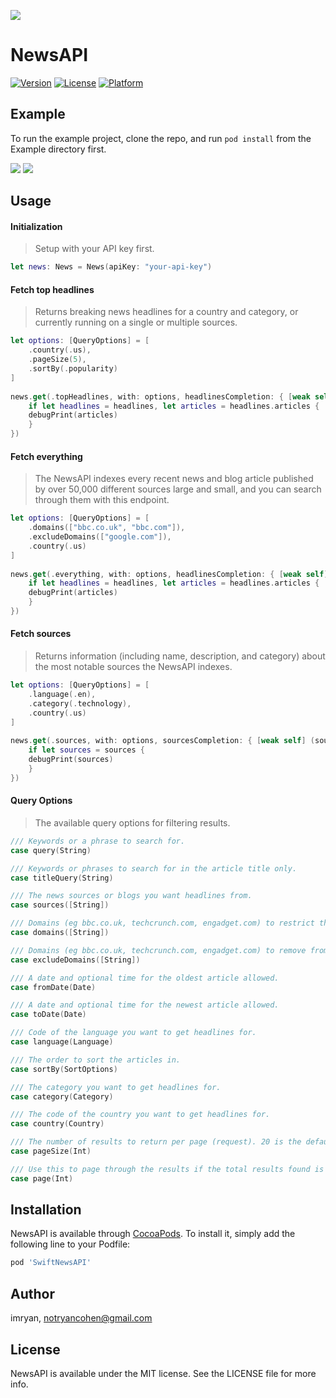 ![](Screenshots/news-api-logo.png)

# NewsAPI

[![Version](https://img.shields.io/cocoapods/v/NewsAPI.svg?style=flat)](https://cocoapods.org/pods/NewsAPI)
[![License](https://img.shields.io/cocoapods/l/NewsAPI.svg?style=flat)](https://cocoapods.org/pods/NewsAPI)
[![Platform](https://img.shields.io/cocoapods/p/NewsAPI.svg?style=flat)](https://cocoapods.org/pods/NewsAPI)

## Example

To run the example project, clone the repo, and run `pod install` from the Example directory first.

![](Screenshots/list.png)
![](Screenshots/detail.png)

## Usage

#### Initialization
> Setup with your API key first.

```swift
let news: News = News(apiKey: "your-api-key")
```

#### Fetch top headlines
> Returns breaking news headlines for a country and category, or currently running on a single or multiple sources.


```swift
let options: [QueryOptions] = [
    .country(.us),
    .pageSize(5),
    .sortBy(.popularity)
]
        
news.get(.topHeadlines, with: options, headlinesCompletion: { [weak self] (headlines, error) in
    if let headlines = headlines, let articles = headlines.articles {
	debugPrint(articles)
    }
})

```

#### Fetch everything
> The NewsAPI indexes every recent news and blog article published by over 50,000 different sources large and small, and you can search through them with this endpoint.

```swift
let options: [QueryOptions] = [
    .domains(["bbc.co.uk", "bbc.com"]),
    .excludeDomains(["google.com"]),
    .country(.us)
]
        
news.get(.everything, with: options, headlinesCompletion: { [weak self] (headlines, error) in
    if let headlines = headlines, let articles = headlines.articles {
	debugPrint(articles)
    }
})

```

#### Fetch sources
> Returns information (including name, description, and category) about the most notable sources the NewsAPI indexes.

```swift
let options: [QueryOptions] = [
    .language(.en),
    .category(.technology),
    .country(.us)
]
        
news.get(.sources, with: options, sourcesCompletion: { [weak self] (sources, error) in
    if let sources = sources {
	debugPrint(sources)
    }
})

```

#### Query Options
> The available query options for filtering results.

```swift
/// Keywords or a phrase to search for.
case query(String)

/// Keywords or phrases to search for in the article title only.
case titleQuery(String)

/// The news sources or blogs you want headlines from.
case sources([String])

/// Domains (eg bbc.co.uk, techcrunch.com, engadget.com) to restrict the search to.
case domains([String])

/// Domains (eg bbc.co.uk, techcrunch.com, engadget.com) to remove from the results.
case excludeDomains([String])

/// A date and optional time for the oldest article allowed.
case fromDate(Date)

/// A date and optional time for the newest article allowed.
case toDate(Date)

/// Code of the language you want to get headlines for.
case language(Language)

/// The order to sort the articles in.
case sortBy(SortOptions)

/// The category you want to get headlines for.
case category(Category)

/// The code of the country you want to get headlines for.
case country(Country)

/// The number of results to return per page (request). 20 is the default, 100 is the maximum.
case pageSize(Int)

/// Use this to page through the results if the total results found is greater than the page size.
case page(Int)
```

## Installation

NewsAPI is available through [CocoaPods](https://cocoapods.org/pods/SwiftNewsAPI). To install
it, simply add the following line to your Podfile:

```ruby
pod 'SwiftNewsAPI'
```

## Author

imryan, notryancohen@gmail.com

## License

NewsAPI is available under the MIT license. See the LICENSE file for more info.
